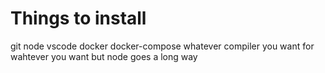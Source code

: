# Things to install

git
node
vscode
docker
docker-compose
whatever compiler you want for wahtever you want but node goes a long way
